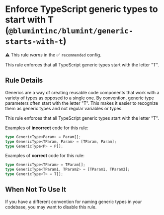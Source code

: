 # Enforce TypeScript generic types to start with T (`@blumintinc/blumint/generic-starts-with-t`)

⚠️ This rule _warns_ in the ✅ `recommended` config.

<!-- end auto-generated rule header -->

This rule enforces that all TypeScript generic types start with the letter "T".

## Rule Details

Generics are a way of creating reusable code components that work with a variety of types as opposed to a single one. By convention, generic type parameters often start with the letter "T". This makes it easier to recognize them as generic types and not regular variables or types.

This rule enforces that all TypeScript generic types start with the letter "T".

Examples of **incorrect** code for this rule:

```typescript
type GenericType<Param> = Param[];
type GenericType<TParam, Param> = [TParam, Param];
type GenericType<P> = P[];
```

Examples of **correct** code for this rule:

```typescript
type GenericType<TParam> = TParam[];
type GenericType<TParam1, TParam2> = [TParam1, TParam2];
type GenericType<T> = T[];
```

## When Not To Use It
If you have a different convention for naming generic types in your codebase, you may want to disable this rule.

